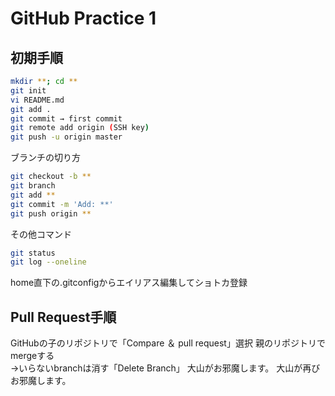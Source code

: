 # GitHub Practice 1
## 初期手順
```bash
mkdir **; cd **
git init
vi README.md
git add .
git commit → first commit
git remote add origin (SSH key)
git push -u origin master
```

ブランチの切り方
```bash
git checkout -b **
git branch
git add **
git commit -m 'Add: **'
git push origin **
```

その他コマンド
```bash
git status
git log --oneline
```
home直下の.gitconfigからエイリアス編集してショトカ登録

## Pull Request手順
GitHubの子のリポジトリで「Compare ＆ pull request」選択
親のリポジトリでmergeする  
→いらないbranchは消す「Delete Branch」
大山がお邪魔します。
大山が再びお邪魔します。

